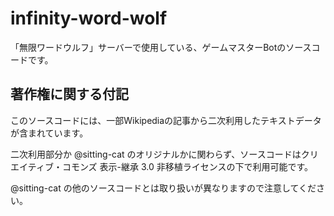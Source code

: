 # infinity-word-wolf
「無限ワードウルフ」サーバーで使用している、ゲームマスターBotのソースコードです。

## 著作権に関する付記

このソースコードには、一部Wikipediaの記事から二次利用したテキストデータが含まれています。

二次利用部分か @sitting-cat のオリジナルかに関わらず、ソースコードはクリエイティブ・コモンズ 表示-継承 3.0 非移植ライセンスの下で利用可能です。

@sitting-cat の他のソースコードとは取り扱いが異なりますので注意してください。
